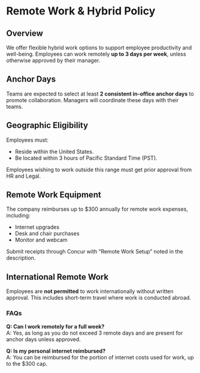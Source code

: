# Remote Work & Hybrid Policy

## Overview

We offer flexible hybrid work options to support employee productivity and well-being. Employees can work remotely **up to 3 days per week**, unless otherwise approved by their manager.

## Anchor Days

Teams are expected to select at least **2 consistent in-office anchor days** to promote collaboration. Managers will coordinate these days with their teams.

## Geographic Eligibility

Employees must:

- Reside within the United States.
- Be located within 3 hours of Pacific Standard Time (PST).

Employees wishing to work outside this range must get prior approval from HR and Legal.

## Remote Work Equipment

The company reimburses up to $300 annually for remote work expenses, including:

- Internet upgrades
- Desk and chair purchases
- Monitor and webcam

Submit receipts through Concur with “Remote Work Setup” noted in the description.

## International Remote Work

Employees are **not permitted** to work internationally without written approval. This includes short-term travel where work is conducted abroad.

### FAQs

**Q: Can I work remotely for a full week?**  
A: Yes, as long as you do not exceed 3 remote days and are present for anchor days unless approved.

**Q: Is my personal internet reimbursed?**  
A: You can be reimbursed for the portion of internet costs used for work, up to the $300 cap.
